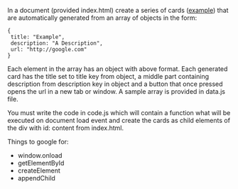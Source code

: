 In a document (provided index.html) create a series of cards ([example](http://www.google.ro/design/spec/components/cards.html#)) that are 
automatically generated from an array of objects in the form:

	{
	 title: "Example",
	 description: "A Description",
	 url: "http://google.com"
	}

Each element in the array has an object with above format. Each generated card has the title set to title key from object, 
a middle part containing description from description key in object and a button that once pressed opens the url in a new 
tab or window. A sample array is provided in data.js file.

You must write the code in code.js which will contain a function what will be executed on document load event and create
the cards as child elements of the div with id: content from index.html.

Things to google for:

- window.onload
- getElementById
- createElement
- appendChild







